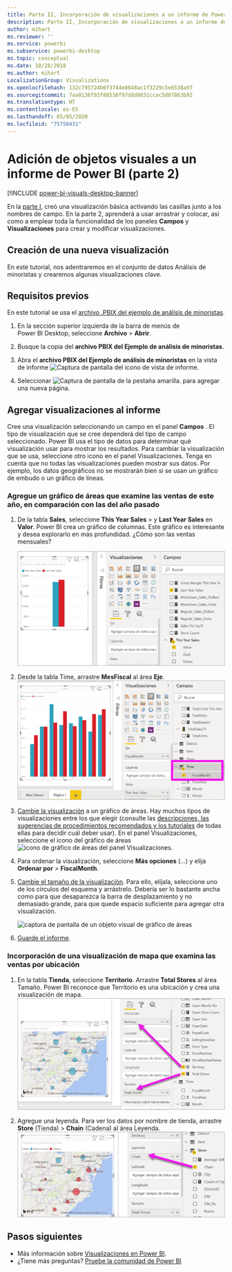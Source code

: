 ```yaml
---
title: Parte II, Incorporación de visualizaciones a un informe de Power BI
description: Parte II, Incorporación de visualizaciones a un informe de Power BI
author: mihart
ms.reviewer: ''
ms.service: powerbi
ms.subservice: powerbi-desktop
ms.topic: conceptual
ms.date: 10/28/2018
ms.author: mihart
LocalizationGroup: Visualizations
ms.openlocfilehash: 132c795724b6f3744e0648ac1f3229c5e6538a97
ms.sourcegitcommit: 7aa0136f93f88516f97ddd8031ccac5d07863b92
ms.translationtype: HT
ms.contentlocale: es-ES
ms.lasthandoff: 05/05/2020
ms.locfileid: "75758431"
---
```

# <a name="add-visuals-to-a-power-bi-report-part-2"></a>Adición de objetos visuales a un informe de Power BI (parte 2)

[!INCLUDE [power-bi-visuals-desktop-banner](../includes/power-bi-visuals-desktop-banner.md)]

En la [parte I](power-bi-report-add-visualizations-i.md), creó una visualización básica activando las casillas junto a los nombres de campo.  En la parte 2, aprenderá a usar arrastrar y colocar, así como a emplear toda la funcionalidad de los paneles **Campos** y **Visualizaciones** para crear y modificar visualizaciones.


## <a name="create-a-new-visualization"></a>Creación de una nueva visualización
En este tutorial, nos adentraremos en el conjunto de datos Análisis de minoristas y crearemos algunas visualizaciones clave.

## <a name="prerequisites"></a>Requisitos previos

En este tutorial se usa el [archivo .PBIX del ejemplo de análisis de minoristas](https://download.microsoft.com/download/9/6/D/96DDC2FF-2568-491D-AAFA-AFDD6F763AE3/Retail%20Analysis%20Sample%20PBIX.pbix).

1. En la sección superior izquierda de la barra de menús de Power BI Desktop, seleccione **Archivo** > **Abrir**.
   
2. Busque la copia del **archivo PBIX del Ejemplo de análisis de minoristas**.

1. Abra el **archivo PBIX del Ejemplo de análisis de minoristas** en la vista de informe ![Captura de pantalla del icono de vista de informe](media/power-bi-visualization-kpi/power-bi-report-view.png).

1. Seleccionar ![Captura de pantalla de la pestaña amarilla.](media/power-bi-visualization-kpi/power-bi-yellow-tab.png) para agregar una nueva página.

## <a name="add-visualizations-to-the-report"></a>Agregar visualizaciones al informe

Cree una visualización seleccionando un campo en el panel **Campos** . El tipo de visualización que se cree dependerá del tipo de campo seleccionado. Power BI usa el tipo de datos para determinar qué visualización usar para mostrar los resultados. Para cambiar la visualización que se usa, seleccione otro icono en el panel Visualizaciones. Tenga en cuenta que no todas las visualizaciones pueden mostrar sus datos. Por ejemplo, los datos geográficos no se mostrarán bien si se usan un gráfico de embudo o un gráfico de líneas. 


### <a name="add-an-area-chart-that-looks-at-this-years-sales-compared-to-last-year"></a>Agregue un gráfico de áreas que examine las ventas de este año, en comparación con las del año pasado

1. De la tabla **Sales**, seleccione **This Year Sales** >  y **Last Year Sales** en **Valor**. Power BI crea un gráfico de columnas.  Este gráfico es interesante y desea explorarlo en más profundidad. ¿Cómo son las ventas mensuales?  
   
   ![Captura de pantalla que muestra un gráfico de columnas](media/power-bi-report-add-visualizations-ii/power-bi-start.png)

2. Desde la tabla Time, arrastre **MesFiscal** al área **Eje**.  
   ![Captura de pantalla que muestra un gráfico de columnas en el que FiscalMonth es un eje](media/power-bi-report-add-visualizations-ii/power-bi-fiscalmonth.png)

3. [Cambie la visualización](power-bi-report-change-visualization-type.md) a un gráfico de áreas.  Hay muchos tipos de visualizaciones entre los que elegir (consulte las [descripciones, las sugerencias de procedimientos recomendados y los tutoriales](power-bi-visualization-types-for-reports-and-q-and-a.md) de todas ellas para decidir cuál deber usar). En el panel Visualizaciones, seleccione el icono del gráfico de áreas ![icono de gráfico de áreas del panel Visualizaciones](media/power-bi-report-add-visualizations-ii/power-bi-area-chart.png).

4. Para ordenar la visualización, seleccione **Más opciones** (...) y elija **Ordenar por** >  **FiscalMonth**.

5. [Cambie el tamaño de la visualización](power-bi-visualization-move-and-resize.md). Para ello, elíjala, seleccione uno de los círculos del esquema y arrástrelo. Debería ser lo bastante ancha como para que desaparezca la barra de desplazamiento y no demasiado grande, para que quede espacio suficiente para agregar otra visualización.
   
   ![captura de pantalla de un objeto visual de gráfico de áreas](media/power-bi-report-add-visualizations-ii/pbi_part2_7b.png)
6. [Guarde el informe](../service-report-save.md).

### <a name="add-a-map-visualization-that-looks-at-sales-by-location"></a>Incorporación de una visualización de mapa que examina las ventas por ubicación

1. En la tabla **Tienda**, seleccione **Territorio**. Arrastre **Total Stores** al área Tamaño. Power BI reconoce que Territorio es una ubicación y crea una visualización de mapa.  
   ![Gráfico de áreas](media/power-bi-report-add-visualizations-ii/power-bi-map1.png)

2. Agregue una leyenda.  Para ver los datos por nombre de tienda, arrastre **Store** (Tienda)  > **Chain** (Cadena) al área Leyenda.  
   ![Lienzo de informe con una flecha del campo Chain (Cadena) de la lista al valor Chain (Cadena) de Leyenda](media/power-bi-report-add-visualizations-ii/power-bi-chain.png)

## <a name="next-steps"></a>Pasos siguientes
* Más información sobre [Visualizaciones en Power BI](power-bi-report-visualizations.md).  
* ¿Tiene más preguntas? [Pruebe la comunidad de Power BI](https://community.powerbi.com/)

